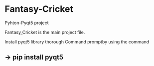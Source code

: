 # Fantasy-Cricket

Pyhton-Pyqt5 project

Fantasy_Cricket is the main project file.

Install pyqt5 library thorough Command promptby using the command

-> pip install pyqt5
-
